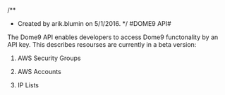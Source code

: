 /**
 * Created by arik.blumin on 5/1/2016.
 */
#DOME9 API#

The Dome9 API enables developers to access Dome9 functonality by an API key.
  This describes resourses are currently in a beta version:


1. AWS Security Groups

2. AWS Accounts

3. IP Lists



